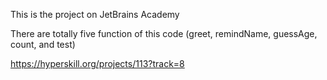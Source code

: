 This is the project on JetBrains Academy

There are totally five function of this code (greet, remindName, guessAge, count, and test)


https://hyperskill.org/projects/113?track=8
